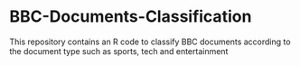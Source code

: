 # BBC-Documents-Classification
This repository contains an R code to classify BBC documents according to the document type such as sports, tech and entertainment
